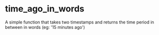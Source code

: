 time_ago_in_words
=================

A simple function that takes two timestamps and returns the time period in between in words (eg: '15 minutes ago')
